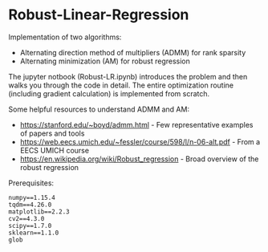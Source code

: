 # Robust-Linear-Regression

Implementation of two algorithms: 
 - Alternating direction method of multipliers (ADMM) for rank sparsity 
 - Alternating minimization (AM) for robust regression 
 
The jupyter notbook (Robust-LR.ipynb) introduces the problem and then walks you through the code in detail.
The entire optimization routine (including gradient calculation) is implemented from scratch.

Some helpful resources to understand ADMM and AM:
- https://stanford.edu/~boyd/admm.html - Few representative examples of papers and tools  
- https://web.eecs.umich.edu/~fessler/course/598/l/n-06-alt.pdf - From a EECS UMICH course
- https://en.wikipedia.org/wiki/Robust_regression - Broad overview of the robust regression 

Prerequisites:
```
numpy==1.15.4
tqdm==4.26.0
matplotlib==2.2.3
cv2==4.3.0
scipy==1.7.0
sklearn==1.1.0
glob
```

